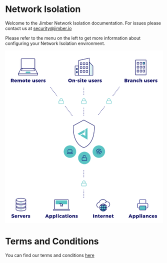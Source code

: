# Network Isolation
Welcome to the Jimber Network Isolation documentation. For issues please contact us at security@jimber.io

Please refer to the menu on the left to get more information about configuring your Network Isolation environment.


![mainpage_networkisolation.svg](mainpage_networkisolation.svg)

# Terms and Conditions

You can find our terms and conditions [here](https://docs.jimber.io/terms/jimbertermsandconditions0324.pdf)
